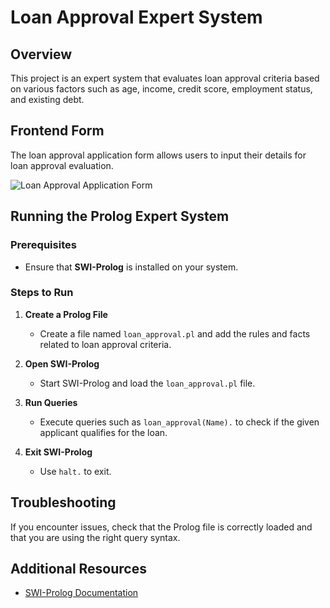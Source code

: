# Loan Approval Expert System

## Overview
This project is an expert system that evaluates loan approval criteria based on various factors such as age, income, credit score, employment status, and existing debt.

## Frontend Form
The loan approval application form allows users to input their details for loan approval evaluation.

![Loan Approval Application Form](./images/https://ibb.co/rd2CB4T)

## Running the Prolog Expert System

### Prerequisites
- Ensure that **SWI-Prolog** is installed on your system.

### Steps to Run

1. **Create a Prolog File**
   - Create a file named `loan_approval.pl` and add the rules and facts related to loan approval criteria.

2. **Open SWI-Prolog**
   - Start SWI-Prolog and load the `loan_approval.pl` file.

3. **Run Queries**
   - Execute queries such as `loan_approval(Name).` to check if the given applicant qualifies for the loan.

4. **Exit SWI-Prolog**
   - Use `halt.` to exit.

## Troubleshooting
If you encounter issues, check that the Prolog file is correctly loaded and that you are using the right query syntax.

## Additional Resources
- [SWI-Prolog Documentation](https://www.swi-prolog.org/pldoc/doc_for?object=manual)

